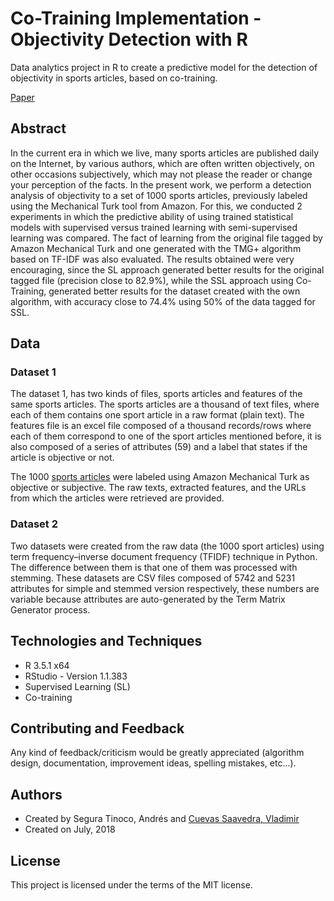 # Co-Training Implementation - Objectivity Detection with R
Data analytics project in R to create a predictive model for the detection of objectivity in sports articles, based on co-training.

<a href="https://github.com/ansegura7/ML_ObjectivityDetection/blob/master/paper/Co-Training_Implementation_for_Objectivity_Detection.pdf" target="_blank">Paper</a>

## Abstract
In the current era in which we live, many sports articles are published daily on the Internet, by various authors, which are often written objectively, on other occasions subjectively, which may not please the reader or change your perception of the facts. In the present work, we perform a detection analysis of objectivity to a set of 1000 sports articles, previously labeled using the Mechanical Turk tool from Amazon. For this, we conducted 2 experiments in which the predictive ability of using trained statistical models with supervised versus trained learning with semi-supervised learning was compared. The fact of learning from the original file tagged by Amazon Mechanical Turk and one generated with the TMG+ algorithm based on TF-IDF was also evaluated. The results obtained were very encouraging, since the SL approach generated better results for the original tagged file (precision close to 82.9%), while the SSL approach using Co-Training, generated better results for the dataset created with the own algorithm, with accuracy close to 74.4% using 50% of the data tagged for SSL.

## Data

### Dataset 1
The dataset 1, has two kinds of files, sports articles and features of the same sports articles. The sports articles are a thousand of text files, where each of them contains one sport article in a raw format (plain text). The features file is an excel file composed of a thousand records/rows where each of them correspond to one of the sport articles mentioned before, it is also composed of a series of attributes (59) and a label that states if the article is objective or not.

The 1000 <a href="https://archive.ics.uci.edu/ml/datasets/Sports+articles+for+objectivity+analysis" target="_blank">sports articles</a> were labeled using Amazon Mechanical Turk as objective or subjective. The raw texts, extracted features, and the URLs from which the articles were retrieved are provided. 

### Dataset 2
Two datasets were created from the raw data (the 1000 sport articles) using term frequency–inverse document frequency (TFIDF) technique in Python. The difference between them is that one of them was processed with stemming. These datasets are CSV files composed of 5742 and 5231 attributes for simple and stemmed version respectively, these numbers are variable because attributes are auto-generated by the Term Matrix Generator process.

## Technologies and Techniques
- R 3.5.1 x64
- RStudio - Version 1.1.383
- Supervised Learning (SL)
- Co-training

## Contributing and Feedback
Any kind of feedback/criticism would be greatly appreciated (algorithm design, documentation, improvement ideas, spelling mistakes, etc...).

## Authors
- Created by Segura Tinoco, Andrés and <a href="https://github.com/vladcuevas" target="_blank">Cuevas Saavedra, Vladimir</a>
- Created on July, 2018

## License
This project is licensed under the terms of the MIT license.
